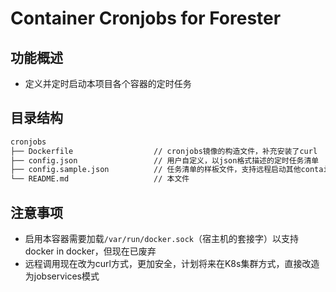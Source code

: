 # Container Cronjobs for Forester

## 功能概述

- 定义并定时启动本项目各个容器的定时任务

## 目录结构

``` txt
cronjobs
├── Dockerfile                  // cronjobs镜像的构造文件，补充安装了curl
├── config.json                 // 用户自定义，以json格式描述的定时任务清单
├── config.sample.json          // 任务清单的样板文件，支持远程启动其他container的命令行
└── README.md                   // 本文件
```

## 注意事项

- 启用本容器需要加载`/var/run/docker.sock`（宿主机的套接字）以支持docker in docker，但现在已废弃
- 远程调用现在改为curl方式，更加安全，计划将来在K8s集群方式，直接改造为jobservices模式
  